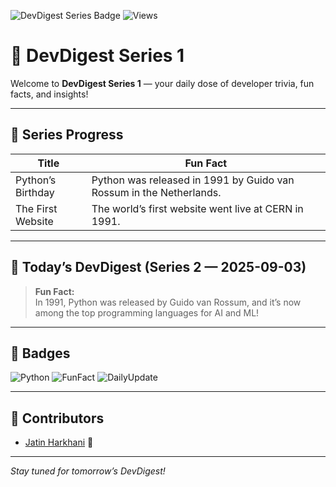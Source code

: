 ![DevDigest Series Badge](https://img.shields.io/badge/DevDigest-Series%201-blueviolet)
![Views](https://visitor-badge.laobi.icu/badge?page_id=jatinharkhani.devdigest-series-1)

# 🚀 DevDigest Series 1

Welcome to **DevDigest Series 1** — your daily dose of developer trivia, fun facts, and insights!

---

## 📅 Series Progress

| Title               | Fun Fact                                                         |
|---------------------|------------------------------------------------------------------|
| Python’s Birthday   | Python was released in 1991 by Guido van Rossum in the Netherlands. |
| The First Website   | The world’s first website went live at CERN in 1991.             |

----

## 🎉 Today’s DevDigest (Series 2 — 2025-09-03)

> **Fun Fact:**  
> In 1991, Python was released by Guido van Rossum, and it’s now among the top programming languages for AI and ML!

---

## 🏅 Badges

![Python](https://img.shields.io/badge/-Python-blue?logo=python&logoColor=white)
![FunFact](https://img.shields.io/badge/-Fun%20Fact-orange)
![DailyUpdate](https://img.shields.io/badge/-Daily%20Update-success)

---

## 🙌 Contributors

- [Jatin Harkhani](https://github.com/jatinharkhani) 🚀

---

_Stay tuned for tomorrow’s DevDigest!_
